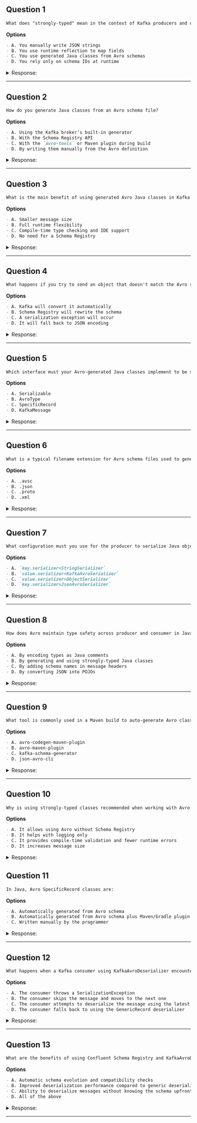 ## Question 1

```markdown
What does "strongly-typed" mean in the context of Kafka producers and consumers using Avro?
```

**Options**

```markdown
- A. You manually write JSON strings
- B. You use runtime reflection to map fields
- C. You use generated Java classes from Avro schemas
- D. You rely only on schema IDs at runtime
```

<details><summary>Response:</summary>

**Answer:** C

**Explanation:**

```markdown
- A. JSON doesn't provide compile-time type safety.
- B. Reflection is dynamic, not strongly-typed.
- C. Correct – Avro generates Java classes, giving compile-time checks.
- D. Schema IDs are used, but they don't provide strong typing on their own.
```

</details>

---

## Question 2

```markdown
How do you generate Java classes from an Avro schema file?
```

**Options**

```markdown
- A. Using the Kafka broker’s built-in generator
- B. With the Schema Registry API
- C. With the `avro-tools` or Maven plugin during build
- D. By writing them manually from the Avro definition
```

<details><summary>Response:</summary>

**Answer:** C

**Explanation:**

```markdown
- A. Kafka brokers do not generate Java code.
- B. Schema Registry serves schemas, but doesn't generate code.
- C. Correct – `avro-tools` and Maven plugins are commonly used to generate Java classes.
- D. Manual implementation defeats the purpose of automation and type safety.
```

</details>

---

## Question 3

```markdown
What is the main benefit of using generated Avro Java classes in Kafka applications?
```

**Options**

```markdown
- A. Smaller message size
- B. Full runtime flexibility
- C. Compile-time type checking and IDE support
- D. No need for a Schema Registry
```

<details><summary>Response:</summary>

**Answer:** C

**Explanation:**

```markdown
- A. Message size is a benefit of Avro itself, not generated classes.
- B. Strong typing limits flexibility but improves safety.
- C. Correct – Type safety and IDE support are key benefits.
- D. Schema Registry is still needed for (de)serialization coordination.
```

</details>

---

## Question 4

```markdown
What happens if you try to send an object that doesn't match the Avro schema using KafkaAvroSerializer?
```

**Options**

```markdown
- A. Kafka will convert it automatically
- B. Schema Registry will rewrite the schema
- C. A serialization exception will occur
- D. It will fall back to JSON encoding
```

<details><summary>Response:</summary>

**Answer:** C

**Explanation:**

```markdown
- A. No automatic conversion is performed.
- B. Schema Registry never rewrites schemas.
- C. Correct – The serializer expects objects matching the schema.
- D. Kafka does not fall back to other formats automatically.
```

</details>

---

## Question 5

```markdown
Which interface must your Avro-generated Java classes implement to be serializable by KafkaAvroSerializer?
```

**Options**

```markdown
- A. Serializable
- B. AvroType
- C. SpecificRecord
- D. KafkaMessage
```

<details><summary>Response:</summary>

**Answer:** C

**Explanation:**

```markdown
- A. Java's `Serializable` isn’t related to Avro.
- B. `AvroType` is not a valid interface.
- C. Correct – `SpecificRecord` is the Avro interface implemented by generated classes.
- D. `KafkaMessage` is not part of Kafka or Avro.
```

</details>

---

## Question 6

```markdown
What is a typical filename extension for Avro schema files used to generate Java classes?
```

**Options**

```markdown
- A. .avsc
- B. .json
- C. .proto
- D. .xml
```

<details><summary>Response:</summary>

**Answer:** A

**Explanation:**

```markdown
- A. Correct – Avro schemas use `.avsc` files (Avro Schema).
- B. JSON is the syntax of `.avsc`, but the file extension is not `.json`.
- C. `.proto` is for Protocol Buffers.
- D. Avro does not use XML.
```

</details>

---

## Question 7

```markdown
What configuration must you use for the producer to serialize Java objects with Avro?
```

**Options**

```markdown
- A. `key.serializer=StringSerializer`
- B. `value.serializer=KafkaAvroSerializer`
- C. `value.serializer=ObjectSerializer`
- D. `key.serializer=JsonAvroSerializer`
```

<details><summary>Response:</summary>

**Answer:** B

**Explanation:**

```markdown
- A. String serializer is for raw strings, not Avro.
- B. Correct – KafkaAvroSerializer handles schema registration and binary encoding.
- C. ObjectSerializer is not a Kafka serializer.
- D. JsonAvroSerializer is not a standard Kafka component.
```

</details>

---

## Question 8

```markdown
How does Avro maintain type safety across producer and consumer in Java applications?
```

**Options**

```markdown
- A. By encoding types as Java comments
- B. By generating and using strongly-typed Java classes
- C. By adding schema names in message headers
- D. By converting JSON into POJOs
```

<details><summary>Response:</summary>

**Answer:** B

**Explanation:**

```markdown
- A. Comments have no impact on type safety.
- B. Correct – Both sides use generated classes that enforce field names and types.
- C. Headers are not used for this.
- D. Avro does not rely on JSON for Java type enforcement.
```

</details>

---

## Question 9

```markdown
What tool is commonly used in a Maven build to auto-generate Avro classes?
```

**Options**

```markdown
- A. avro-codegen-maven-plugin
- B. avro-maven-plugin
- C. kafka-schema-generator
- D. json-avro-cli
```

<details><summary>Response:</summary>

**Answer:** B

**Explanation:**

```markdown
- A. Not an actual Maven plugin.
- B. Correct – `avro-maven-plugin` is used to generate Java classes from `.avsc`.
- C. This is not a standard tool.
- D. json-avro-cli is unrelated to Java code generation.
```

</details>

---

## Question 10

```markdown
Why is using strongly-typed classes recommended when working with Avro and Kafka in Java?
```

**Options**

```markdown
- A. It allows using Avro without Schema Registry
- B. It helps with logging only
- C. It provides compile-time validation and fewer runtime errors
- D. It increases message size
```

<details><summary>Response:</summary>

**Answer:** C

**Explanation:**

```markdown
- A. Schema Registry is still required.
- B. Type safety goes beyond logging.
- C. Correct – You catch errors at compile time instead of runtime.
- D. Message size is unrelated to typing in Java.
```

</details>

## Question 11

```markdown
In Java, Avro SpecificRecord classes are:
```

**Options**

```markdown
- A. Automatically generated from Avro schema
- B. Automatically generated from Avro schema plus Maven/Gradle plugin
- C. Written manually by the programmer
```

<details><summary>Response:</summary>

**Answer:** B

**Explanation:**

```markdown
Avro SpecificRecord classes are generated automatically from Avro schema using build tools such as Maven or Gradle plugins.

- A is partially correct but usually generation happens as part of the build process with plugins.
- B is correct because Maven/Gradle plugins generate these classes during the build.
- C is incorrect because these classes are not typically handwritten; they are generated for correctness and convenience.
```

</details>

---

## Question 12

```markdown
What happens when a Kafka consumer using KafkaAvroDeserializer encounters a message without a schema ID?
```

**Options**

```markdown
- A. The consumer throws a SerializationException
- B. The consumer skips the message and moves to the next one
- C. The consumer attempts to deserialize the message using the latest schema
- D. The consumer falls back to using the GenericRecord deserializer
```

<details><summary>Response:</summary>

**Answer:** A

**Explanation:**

```markdown
Without a schema ID, deserialization fails immediately.

- A. Correct – A SerializationException is thrown.
- B. Incorrect – Consumer doesn’t skip it silently.
- C. Incorrect – Latest schema can’t be used blindly.
- D. Incorrect – No fallback mechanism like that exists.
```

</details>

---

## Question 13

```markdown
What are the benefits of using Confluent Schema Registry and KafkaAvroDeserializer in a Kafka consumer?
```

**Options**

```markdown
- A. Automatic schema evolution and compatibility checks
- B. Improved deserialization performance compared to generic deserializers
- C. Ability to deserialize messages without knowing the schema upfront
- D. All of the above
```

<details><summary>Response:</summary>

**Answer:** D

**Explanation:**

```markdown
All mentioned advantages are valid benefits.

- A. Correct – Schema Registry ensures evolution rules are enforced.
- B. Correct – Avro is efficient compared to generic formats.
- C. Correct – Schema ID in message enables automatic schema resolution.
- D. Correct – Combines all the above.
```

</details>

---